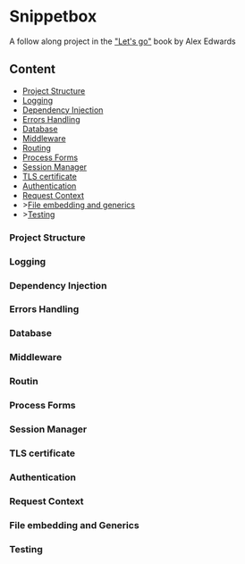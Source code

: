 # Snippetbox
 A follow along project in the ["Let's go"](https://lets-go.alexedwards.net/) book by Alex Edwards

## Content
<ul>
    <li><a href="#project-structure">Project Structure</a></li>
    <li><a href="logging">Logging</a></li>
    <li><a href="#dependency-injection">Dependency Injection</a></li>
    <li><a href="#errors-handling">Errors Handling</a></li>
    <li><a href="#database">Database</a></li>
    <li><a href="#middleware">Middleware</a></li>
    <li><a href="#routing">Routing</a></li>
    <li><a href="#process-forms">Process Forms</a></li>
    <li><a href="#session-manager">Session Manager</a></li>
    <li><a href="#tls-certificate">TLS certificate</a></li>
    <li><a href ="#authentication">Authentication</a></li>
    <li><a href ="#request-context">Request Context</a></li>
    <li>><a href ="#file-embedding-and-generics">File embedding and generics</a></li>
    <li>><a href ="#testing">Testing</a></li>
</ul>

### Project Structure
### Logging
### Dependency Injection
### Errors Handling
### Database
### Middleware
### Routin
### Process Forms
### Session Manager
### TLS certificate
### Authentication
### Request Context
### File embedding and Generics
### Testing
